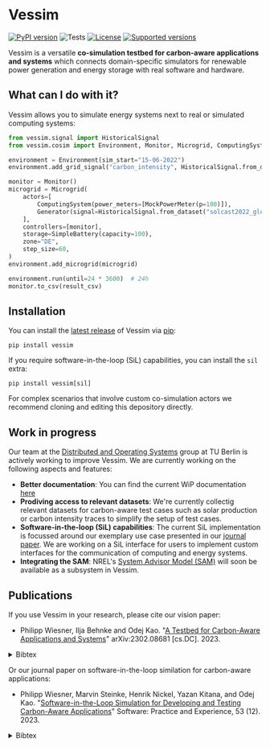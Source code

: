 # Vessim

[![PyPI version](https://img.shields.io/pypi/v/vessim.svg?color=52c72b)](https://pypi.org/project/vessim/)
![Tests](https://github.com/dos-group/vessim/actions/workflows/linting-and-testing.yml/badge.svg)
[![License](https://img.shields.io/pypi/l/vessim.svg)](https://pypi.org/project/vessim/)
[![Supported versions](https://img.shields.io/pypi/pyversions/vessim.svg)](https://pypi.org/project/vessim/)

Vessim is a versatile **co-simulation testbed for carbon-aware applications and systems** which connects domain-specific simulators for renewable power generation and energy storage with real software and hardware.

## What can I do with it?

Vessim allows you to simulate energy systems next to real or simulated computing systems:

```python
from vessim.signal import HistoricalSignal
from vessim.cosim import Environment, Monitor, Microgrid, ComputingSystem, MockPowerMeter, Generator, SimpleBattery

environment = Environment(sim_start="15-06-2022")
environment.add_grid_signal("carbon_intensity", HistoricalSignal.from_dataset("carbon_data1"))

monitor = Monitor()
microgrid = Microgrid(
    actors=[
        ComputingSystem(power_meters=[MockPowerMeter(p=100)]),
        Generator(signal=HistoricalSignal.from_dataset("solcast2022_global")),
    ],
    controllers=[monitor],
    storage=SimpleBattery(capacity=100),
    zone="DE",
    step_size=60,
)
environment.add_microgrid(microgrid)

environment.run(until=24 * 3600)  # 24h
monitor.to_csv(result_csv)
```


## Installation

You can install the [latest release](https://pypi.org/project/vessim/) of Vessim 
via [pip](https://pip.pypa.io/en/stable/quickstart/):

```
pip install vessim
```

If you require software-in-the-loop (SiL) capabilities, you can install the `sil` extra:

```
pip install vessim[sil]
```

For complex scenarios that involve custom co-simulation actors we recommend cloning and editing this depository directly.


## Work in progress

Our team at the [Distributed and Operating Systems](https://distributedsystems.berlin/) group at TU Berlin is actively working to improve Vessim.
We are currently working on the following aspects and features:

- **Better documentation**: You can find the current WiP documentation [here](https://vessim.readthedocs.io/en/latest/)
- **Prodiving access to relevant datasets**: We're currently collectig relevant datasets for carbon-aware test cases such as solar production or carbon intensity traces to simplify the setup of test cases.
- **Software-in-the-loop (SiL) capabilities**: The current SiL implementation is focussed around our exemplary use case presented in our [journal paper](https://doi.org/10.1002/spe.3275). We are working on a SiL interface for users to implement custom interfaces for the communication of computing and energy systems.
- **Integrating the SAM**: NREL's [System Advisor Model (SAM)](https://sam.nrel.gov/) will soon be available as a subsystem in Vessim.


## Publications

If you use Vessim in your research, please cite our vision paper:

- Philipp Wiesner, Ilja Behnke and Odej Kao. "[A Testbed for Carbon-Aware Applications and Systems](https://arxiv.org/pdf/2306.09774.pdf)" arXiv:2302.08681 [cs.DC]. 2023.
<details>
    <summary>Bibtex</summary>
    ```
    @misc{wiesner2023vessim,
        title={A Testbed for Carbon-Aware Applications and Systems}, 
        author={Wiesner, Philipp and Behnke, Ilja and Kao, Odej},
        year={2023},
        eprint={2306.09774},
        archivePrefix={arXiv},
        primaryClass={cs.DC}
    }
    ```
</details>

Or our journal paper on software-in-the-loop similation for carbon-aware applications:
- Philipp Wiesner, Marvin Steinke, Henrik Nickel, Yazan Kitana, and Odej Kao. "[Software-in-the-Loop Simulation for Developing and Testing Carbon-Aware Applications](https://doi.org/10.1002/spe.3275)" Software: Practice and Experience, 53 (12). 2023.
<details>
    <summary>Bibtex</summary>
    ```
    @article{wiesner2023sil,
        author = {Wiesner, Philipp and Steinke, Marvin and Nickel, Henrik and Kitana, Yazan and Kao, Odej},
        title = {Software-in-the-loop simulation for developing and testing carbon-aware applications},
        journal = {Software: Practice and Experience},
        year = {2023},
        volume = {53},
        number = {12},
        pages = {2362-2376},
        doi = {https://doi.org/10.1002/spe.3275}
    }
    ```
</details>
